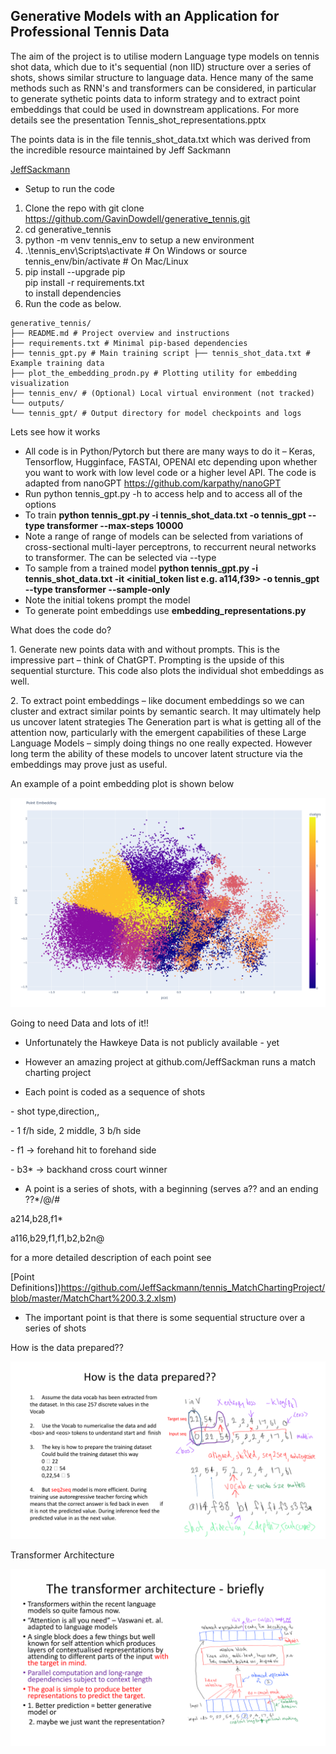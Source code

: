  
## Generative Models with an Application for Professional Tennis Data


The aim of the project is to utilise modern Language type models on tennis shot data, which due to it's sequential (non IID) structure over a series of shots, 
shows similar structure to language data. Hence many of the same methods such as RNN's and transformers can be considered, in particular to generate sythetic points data to inform strategy 
and to extract point embeddings that could be used in downstream applications. For more details see the presentation Tennis_shot_representations.pptx

The points data is in the file tennis_shot_data.txt which was derived from the incredible resource maintained by Jeff Sackmann

[JeffSackmann](https://github.com/JeffSackmann/tennis_MatchChartingProject)


* Setup to run the code


1. Clone the repo with git clone https://github.com/GavinDowdell/generative_tennis.git 
2. cd generative_tennis
3. python -m venv tennis_env to setup a new environment 
4. .\tennis_env\Scripts\activate   # On Windows or source tennis_env/bin/activate  # On Mac/Linux
5. pip install --upgrade pip\
   pip install -r requirements.txt\
   to install dependencies
6. Run the code as below.

```
generative_tennis/ 
├── README.md # Project overview and instructions 
├── requirements.txt # Minimal pip-based dependencies 
├── tennis_gpt.py # Main training script ├── tennis_shot_data.txt # Example training data 
├── plot_the_embedding_prodn.py # Plotting utility for embedding visualization 
├── tennis_env/ # (Optional) Local virtual environment (not tracked) 
└── outputs/ 
└── tennis_gpt/ # Output directory for model checkpoints and logs
```


Lets see how it works

* All code is in Python/Pytorch but there are many ways to do it –
Keras, Tensorflow, Hugginface, FASTAI, OPENAI etc depending
upon whether you want to work with low level code or a higher
level API. The code is adapted from nanoGPT
https://github.com/karpathy/nanoGPT
* Run python tennis_gpt.py -h to access help and to access all of the options
* To train **python tennis_gpt.py -i tennis_shot_data.txt -o tennis_gpt --type transformer --max-steps 10000**
* Note a range of range of models can be selected from variations of cross-sectional multi-layer perceptrons, to reccurrent neural networks to transformer. The can be selected via --type
* To sample from a trained model **python tennis_gpt.py -i tennis_shot_data.txt -it <initial_token list e.g. a114,f39> -o tennis_gpt --type transformer --sample-only**
* Note the initial tokens prompt the model
* To generate point embeddings use **embedding_representations.py**



What does the code do?

1\. Generate new points data with and without prompts. This is the impressive part – think of ChatGPT. Prompting is the upside of this sequential sturcture. This code also plots the individual shot embeddings as well.

2\. To extract point embeddings – like document embeddings so we can cluster and extract similar points by semantic search. It may
ultimately help us uncover latent strategies The Generation part is what is getting all of the attention now,
particularly with the emergent capabilities of these Large
Language Models – simply doing things no one really expected.
However long term the ability of these models to uncover latent
structure via the embeddings may prove just as useful.

An example of a point embedding plot is shown below

![Image](point_embedding_example.png)

Going to need Data and lots of it!!

* Unfortunately the Hawkeye Data is not publicly available - yet

* However an amazing project at github.com/JeffSackman runs a match charting project

* Each point is coded as a sequence of shots

\- shot type,direction,<depth>,<outcome>

\- 1 f/h side, 2 middle, 3 b/h side

\- f1 -> forehand hit to forehand side

\- b3\* -> backhand cross court winner

* A point is a series of shots, with a beginning (serves a?? and an ending ??\*/@/#

a214,b28,f1\*

a116,b29,f1,f1,b2,b2n@
    
for a more detailed description of each point see


[Point Definitions])https://github.com/JeffSackmann/tennis_MatchChartingProject/blob/master/MatchChart%200.3.2.xlsm)

* The important point is that there is some sequential structure over a series of shots

How is the data prepared??
    
![Image](Data_Prep.png)


Transformer Architecture
    
![Image](Transformer.png)



<a name="br13"></a> 

